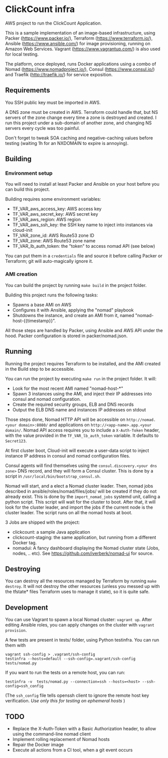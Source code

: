 # ClickCount infra
AWS project to run the ClickCount Application.

This is a sample implementation of an image-based infrastructure, using Packer (https://www.packer.io/), Terraform (https://www.terraform.io/), Ansible (https://www.ansible.com/) for image provisioning, running on Amazon Web Services.
Vagrant (https://www.vagrantup.com/) is also used for local testing.

The platform, once deployed, runs Docker applications using a combo of Nomad (https://www.nomadproject.io/), Consul (https://www.consul.io/) and Traefik (http://traefik.io/) for service exposition.

## Requirements

You SSH public key must be imported in AWS.

A DNS zone must be created in AWS.
Terraform could handle that, but NS servers of the zone change every time a zone is destroyed and created. 
I run this project under a sub-domain of another zone, and changing NS servers every cycle was too painful.

Don't forget to tweak SOA caching and negative-caching values before testing (waiting 1h for an NXDOMAIN to expire is annoying).

## Building

### Environment setup

You will need to install at least Packer and Ansible on your host before you can build this project.

Building requires some environment variables:

  * TF_VAR_aws_access_key: AWS access key
  * TF_VAR_aws_secret_key: AWS secret key
  * TF_VAR_aws_region: AWS region
  * TF_VAR_aws_ssh_key: the SSH key name to inject into instances via cloud-init
  * TF_VAR_zone_id: AWS Route53 zone ID
  * TF_VAR_zone: AWS Route53 zone name
  * TF_VAR_lb_auth_token: the "token" to access nomad API (see below)

You can put them in a `credentials` file and source it before calling Packer or Terraform; git will auto-magically ignore it.

### AMI creation

You can build the project by running `make build` in the project folder.

Building this project runs the following tasks:
  
  * Spawns a base AMI on AWS
  * Configures it with Ansible, applying the "nomad" playbook
  * Shutdowns the instance, and create an AMI from it, named "nomad-host-{{timestamp}}".

All those steps are handled by Packer, using Ansible and AWS API under the hood.
Packer configuration is stored in packer/nomad.json.

## Running

Running the project requires Terraform to be installed, and the AMI created in the Build step to be accessible.

You can run the project by executing `make run` in the project folder.
It will:

  * Look for the most recent AMI named "nomad-host-*"
  * Spawn 3 instances using the AMI, and inject their IP addresses into consul and nomad configuration.
  * Create the required security groups, ELB and DNS records
  * Output the ELB DNS name and instances IP addresses on stdout

Those steps done, Nomad HTTP API will be accessible on `http://nomad.<your domain>:8080/` and applications on `http://<app-name>.app.<your domain/`.
Nomad API access requires you to include a `X-Auth-Token` header, with the value provided in the `TF_VAR_lb_auth_token` variable. It defaults to `Secret123`.

At first cluster boot, Cloud-init will execute a user-data script to inject instance IP address in consul and nomad configuration files.

Consul agents will find themselves using the `consul.discovery.<your dns zone>` DNS record, and they will form a Consul cluster. This is done by a script in `/usr/local/bin/bootstrap_consul.sh`.

Nomad will start, and a elect a Nomad cluster leader.
Then, nomad jobs described in ansible/roles/nomad/files/jobs/ will be created if they do not already exist. This is done by the `import_nomad_jobs` systemd unit, calling a python script.
This script will wait for the cluster to boot. After that, it will look for the cluster leader, and import the jobs if the current node is the cluster leader.
The script runs on all the nomad hosts at boot.

3 Jobs are shipped with the project:
  * clickcount: a sample Java application
  * clickcount-staging: the same application, but running from a different Docker tag.
  * nomadui: A fancy dashboard displaying the Nomad cluster state (Jobs, nodes, .. etc). See https://github.com/iverberk/nomad-ui for source.

## Destroying

You can destroy all the resources managed by Terraform by running `make destroy`.
It will not destroy the other resources (unless you messed up with the tfstate* files Terraform uses to manage it state), so it is quite safe.

## Development

You can use Vagrant to spawn a local Nomad cluster: `vagrant up`.
After editing Ansible roles, you can apply changes on the cluster with `vagrant provision`.

A few tests are present in tests/ folder, using Python testinfra. 
You can run them with

```
vagrant ssh-config > .vagrant/ssh-config
testinfra --hosts=default --ssh-config=.vagrant/ssh-config tests/nomad.py 
```

If you want to run the tests on a remote host, you can run:

```
testinfra -v  tests/nomad.py --connection=ssh --hosts=<host> --ssh-config=ssh_config
```

(The `ssh_config` file tells openssh client to ignore the remote host key verification. *Use only this for testing on ephemeral hosts* )

## TODO

  * Replace the X-Auth-Token with a Basic Authorization header, to allow using the command-line nomad client
  * Implement rolling replacement of Nomad hosts
  * Repair the Docker image
  * Execute all actions from a CI tool, when a git event occurs
